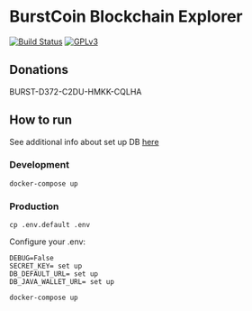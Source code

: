 # BurstCoin Blockchain Explorer

[![Build Status](https://travis-ci.com/llybin/burst_explorer.svg?branch=master)](https://travis-ci.com/llybin/burst_explorer)
[![GPLv3](https://img.shields.io/badge/license-GPLv3-blue.svg)](LICENSE)

## Donations

BURST-D372-C2DU-HMKK-CQLHA

## How to run

See additional info about set up DB [here](java_wallet)

### Development

`docker-compose up`

### Production

`cp .env.default .env`

Configure your .env:

```
DEBUG=False
SECRET_KEY= set up
DB_DEFAULT_URL= set up
DB_JAVA_WALLET_URL= set up
```

`docker-compose up`
